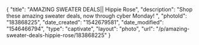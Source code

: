 {
    "title": "AMAZING SWEATER DEALS|| Hippie Rose",
    "description": "Shop these amazing sweater deals, now through cyber Monday! ",
    "photoId": "183868225",
    "date_created": "1542679581",
    "date_modified": "1546466794",
    "type": "captivate",
    "layout": "photo",
    "url": "\/p\/amazing-sweater-deals-hippie-rose\/183868225"
}